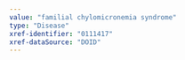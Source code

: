 ```yaml
---
value: "familial chylomicronemia syndrome"
type: "Disease"
xref-identifier: "0111417"
xref-dataSource: "DOID"
---
```

